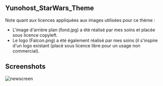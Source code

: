 ## Yunohost_StarWars_Theme

Note quant aux licences appliquées aux images utilisées pour ce thème :
- L'image d'arrière plan (fond.jpg) a été réalisé par mes soins et placée sous licence copyleft.
- Le logo (Falcon.png) a été également réalisé par mes soins (il s'inspire d'un logo existant (placé sous licence libre pour un usage non commercial).

## Screenshots

![newscreen](https://forum.yunohost.org/uploads/default/optimized/2X/c/c6e4914768e32ace8b0c700b6a673666ca66eb33_2_690x344.jpeg)
